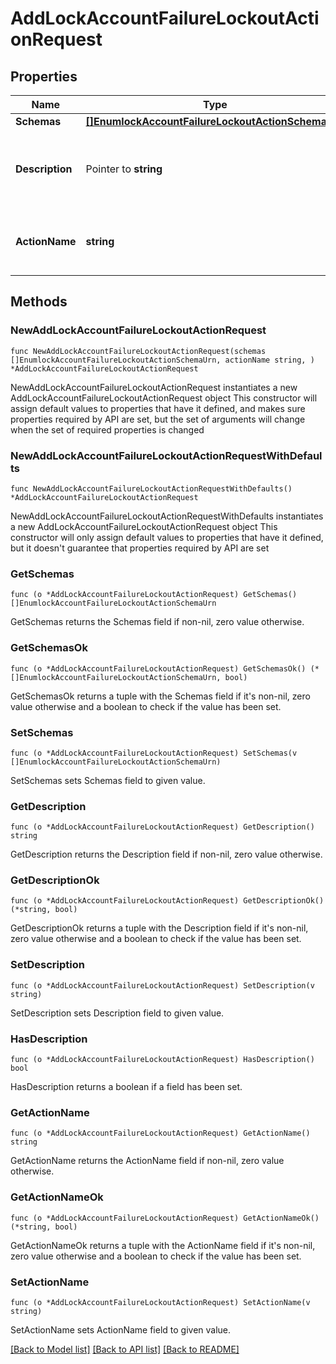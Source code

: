 # AddLockAccountFailureLockoutActionRequest

## Properties

Name | Type | Description | Notes
------------ | ------------- | ------------- | -------------
**Schemas** | [**[]EnumlockAccountFailureLockoutActionSchemaUrn**](EnumlockAccountFailureLockoutActionSchemaUrn.md) |  | 
**Description** | Pointer to **string** | A description for this Failure Lockout Action | [optional] 
**ActionName** | **string** | Name of the new Failure Lockout Action | 

## Methods

### NewAddLockAccountFailureLockoutActionRequest

`func NewAddLockAccountFailureLockoutActionRequest(schemas []EnumlockAccountFailureLockoutActionSchemaUrn, actionName string, ) *AddLockAccountFailureLockoutActionRequest`

NewAddLockAccountFailureLockoutActionRequest instantiates a new AddLockAccountFailureLockoutActionRequest object
This constructor will assign default values to properties that have it defined,
and makes sure properties required by API are set, but the set of arguments
will change when the set of required properties is changed

### NewAddLockAccountFailureLockoutActionRequestWithDefaults

`func NewAddLockAccountFailureLockoutActionRequestWithDefaults() *AddLockAccountFailureLockoutActionRequest`

NewAddLockAccountFailureLockoutActionRequestWithDefaults instantiates a new AddLockAccountFailureLockoutActionRequest object
This constructor will only assign default values to properties that have it defined,
but it doesn't guarantee that properties required by API are set

### GetSchemas

`func (o *AddLockAccountFailureLockoutActionRequest) GetSchemas() []EnumlockAccountFailureLockoutActionSchemaUrn`

GetSchemas returns the Schemas field if non-nil, zero value otherwise.

### GetSchemasOk

`func (o *AddLockAccountFailureLockoutActionRequest) GetSchemasOk() (*[]EnumlockAccountFailureLockoutActionSchemaUrn, bool)`

GetSchemasOk returns a tuple with the Schemas field if it's non-nil, zero value otherwise
and a boolean to check if the value has been set.

### SetSchemas

`func (o *AddLockAccountFailureLockoutActionRequest) SetSchemas(v []EnumlockAccountFailureLockoutActionSchemaUrn)`

SetSchemas sets Schemas field to given value.


### GetDescription

`func (o *AddLockAccountFailureLockoutActionRequest) GetDescription() string`

GetDescription returns the Description field if non-nil, zero value otherwise.

### GetDescriptionOk

`func (o *AddLockAccountFailureLockoutActionRequest) GetDescriptionOk() (*string, bool)`

GetDescriptionOk returns a tuple with the Description field if it's non-nil, zero value otherwise
and a boolean to check if the value has been set.

### SetDescription

`func (o *AddLockAccountFailureLockoutActionRequest) SetDescription(v string)`

SetDescription sets Description field to given value.

### HasDescription

`func (o *AddLockAccountFailureLockoutActionRequest) HasDescription() bool`

HasDescription returns a boolean if a field has been set.

### GetActionName

`func (o *AddLockAccountFailureLockoutActionRequest) GetActionName() string`

GetActionName returns the ActionName field if non-nil, zero value otherwise.

### GetActionNameOk

`func (o *AddLockAccountFailureLockoutActionRequest) GetActionNameOk() (*string, bool)`

GetActionNameOk returns a tuple with the ActionName field if it's non-nil, zero value otherwise
and a boolean to check if the value has been set.

### SetActionName

`func (o *AddLockAccountFailureLockoutActionRequest) SetActionName(v string)`

SetActionName sets ActionName field to given value.



[[Back to Model list]](../README.md#documentation-for-models) [[Back to API list]](../README.md#documentation-for-api-endpoints) [[Back to README]](../README.md)


